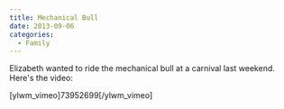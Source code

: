 ```yaml
---
title: Mechanical Bull
date: 2013-09-06
categories: 
  - Family
---
```


Elizabeth wanted to ride the mechanical bull at a carnival last weekend. Here's the video:

\[ylwm\_vimeo\]73952699\[/ylwm\_vimeo\]

